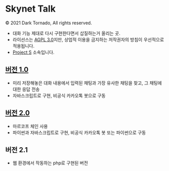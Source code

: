 # Skynet Talk

© 2021 Dark Tornado, All rights reserved.

* 대화 기능 제대로 다시 구현한다면서 삽질하는거 올리는 곳.
* 라이선스는 [AGPL 3.0](LICENSE)지만, 상업적 이용을 금지하는 저작권자의 방침이 우선적으로 적용됩니다.
* [Project S](https://github.com/DarkTornado/ProjectS) 소속입니다.

## [버전 1.0](./1.0)
* 미리 저장해놓은 대화 내용에서 입력된 채팅과 가장 유사한 채팅을 찾고, 그 채팅에 대한 응답 전송
* 자바스크립트로 구현, 비공식 카카오톡 봇으로 구동

## [버전 2.0](./2.0)
* 마르코프 체인 사용
* 파이썬과 자바스크립트로 구현, 비공식 카카오톡 봇 또는 파이썬으로 구동

## 버전 2.1
* 웹 환경에서 작동하는 php로 구현된 버전
